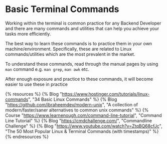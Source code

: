 # Basic Terminal Commands

Working within the terminal is common practice for any Backend Developer and there are many commands and utilities that can help you achieve your tasks more efficiently.

The best way to learn these commands is to practice them in your own machine/environment. Specifically, these are related to Linux commands/utilities which are the most prevalent in the market.

To understand these commands, read through the manual pages by using `man` command e.g. `man grep`, `man awk` etc.

After enough exposure and practice to these commands, it will become easier to use these in practice

{% resources %}
  {% Blog "https://www.hostinger.com/tutorials/linux-commands", "34 Basic Linux Commands" %}
  {% Blog "https://github.com/ibraheemdev/modern-unix", "A collection of modern/faster/saner alternatives to common unix commands" %}
  {% Course "https://www.learnenough.com/command-line-tutorial", "Command Line Tutorial" %}
  {% Blog "https://cmdchallenge.com/", "Commandline Challenge" %}
  {% Blog "https://www.youtube.com/watch?v=ZtqBQ68cfJc", "The 50 Most Popular Linux & Terminal Commands (with timestamps)" %}
{% endresources %}
